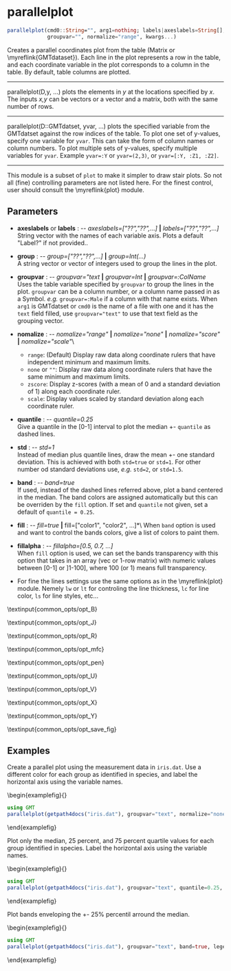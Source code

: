 # parallelplot

```julia
parallelplot(cmd0::String="", arg1=nothing; labels|axeslabels=String[], group=Vector{String},
             groupvar="", normalize="range", kwargs...)
```

Creates a parallel coordinates plot from the table (Matrix or \myreflink{GMTdataset}). Each line in the plot
represents a row in the table, and each coordinate variable in the plot corresponds to a column in the table.
By default, table columns are plotted.

---
parallelplot(D,y, ...) plots the elements in *y* at the locations specified by *x*. The inputs *x,y* can be vectors or
a vector and a matrix, both with the same number of rows.

---
parallelplot(D::GMTdatset, yvar, ...) plots the specified variable from the GMTdatset against the row indices of the table.
To plot one set of y-values, specify one variable for `yvar`. This can take the form of column names or column numbers.
To plot multiple sets of y-values, specify multiple variables for `yvar`. Example `yvar=:Y` or `yvar=(2,3)`, or
`yvar=[:Y, :Z1, :Z2]`.

-----------
This module is a subset of `plot` to make it simpler to draw stair plots. So not all (fine)
controlling parameters are not listed here. For the finest control, user should consult the \myreflink{plot} module.

Parameters
----------

- **axeslabels** or **labels** : -- *axeslabels=["??","??",...]* **|** *labels=["??","??",...]*\
   String vector with the names of each variable axis. Plots a default "Label?" if not provided..

- **group** : -- *group=["??","??",...]* **|** *group=Int(...)*\
   A string vector or vector of integers used to group the lines in the plot.

- **groupvar** : -- *groupvar="text* **|** *groupvar=Int* **|** *groupvar=:ColName*\
   Uses the table variable specified by `groupvar` to group the lines in the plot. `groupvar` can
   be a column number, or a column name passed in as a Symbol. *e.g.* `groupvar=:Male` if a column with that
   name exists.  When `arg1` is GMTdatset or `cmd0` is the name of a file with one and it has the `text` field
   filled, use `groupvar="text"` to use that text field as the grouping vector.

- **nomalize** : -- *nomalize="range"* **|** *nomalize="none"* **|** *nomalize="score"* **|** *nomalize="scale"*\
    - `range`: (Default) Display raw data along coordinate rulers that have independent minimum and maximum limits.
    - `none` or `""`: Display raw data along coordinate rulers that have the same minimum and maximum limits.
    - `zscore`: Display z-scores (with a mean of 0 and a standard deviation of 1) along each coordinate ruler.
    - `scale`: Display values scaled by standard deviation along each coordinate ruler.

- **quantile** : -- *quantile=0.25*\
    Give a quantile in the [0-1] interval to plot the median +- `quantile` as dashed lines.

- **std** : -- *std=1*\
    Instead of median plus quantile lines, draw the mean +- one standard deviation. This is achieved with both
    `std=true` or `std=1`. For other number od standard deviations use, *e.g.* `std=2`, or `std=1.5`.

- **band** : -- *band=true*\
    If used, instead of the dashed lines referred above, plot a band centered in the median. The band
    colors are assigned automatically but this can be overriden by the `fill` option. If set and `quantile`
    not given, set a default of `quantile = 0.25`.

- **fill** : -- *fill=true* **|** fill=["color1", "color2", ...]*\ 
    When `band` option is used and want to control the bands colors, give a list of colors to paint them.

- **fillalpha** : -- *fillalpha=[0.5, 0.7, ...]*\
    When `fill` option is used, we can set the bands transparency with this option that takes in an array
    (vec or 1-row matrix) with numeric values between [0-1] or ]1-100], where 100 (or 1) means full transparency.

- For fine the lines settings use the same options as in the \myreflink{plot} module. Nemely `lw` or `lt` for
    controling the line thickness, `lc` for line color, `ls` for line styles, etc...

\textinput{common_opts/opt_B}

\textinput{common_opts/opt_J}

\textinput{common_opts/opt_R}

\textinput{common_opts/opt_mfc}

\textinput{common_opts/opt_pen}

\textinput{common_opts/opt_U}

\textinput{common_opts/opt_V}

\textinput{common_opts/opt_X}

\textinput{common_opts/opt_Y}

\textinput{common_opts/opt_save_fig}

Examples
--------

Create a parallel plot using the measurement data in `iris.dat`. Use a different color for each group as
identified in species, and label the horizontal axis using the variable names.

\begin{examplefig}{}
```julia
using GMT
parallelplot(getpath4docs("iris.dat"), groupvar="text", normalize="none", legend=true, show=true)
```
\end{examplefig}

Plot only the median, 25 percent, and 75 percent quartile values for each group identified in species.
Label the horizontal axis using the variable names.

\begin{examplefig}{}
```julia
using GMT
parallelplot(getpath4docs("iris.dat"), groupvar="text", quantile=0.25, legend=true, show=true)
```
\end{examplefig}

Plot bands enveloping the +- 25% percentil arround the median.

\begin{examplefig}{}
```julia
using GMT
parallelplot(getpath4docs("iris.dat"), groupvar="text", band=true, legend=true, show=true)
```
\end{examplefig}
